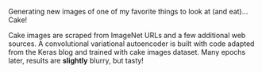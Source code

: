 Generating new images of one of my favorite things to look at (and eat)... Cake! 

Cake images are scraped from ImageNet URLs and a few additional web sources. A convolutional variational autoencoder is built with code adapted from the Keras blog and trained with cake images dataset. Many epochs later, results are **slightly** blurry, but tasty!
